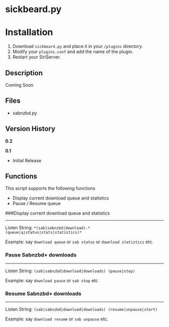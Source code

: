 sickbeard.py
============

Installation
=============
1. Download `sickbeard.py` and place it in your `/plugins` directory.
2. Modify your `plugins.conf` and add the name of the plugin.
3. Restart your SiriServer.


Description
-----------

Coming Soon

Files
-----
* sabnzbd.py

Version History
---------------

**0.2**

**0.1**

* Initial Release

Functions
---------

This script supports the following functions

* Display current download queue and statistics
* Pause / Resume queue

###Display current download queue and statistics
************************************************

Listen String: `*(sab|sabnzbd|download).*(queue|q|status|stats|statistics)*`

Example: say `download queue` or `sab status` or `download statistics` etc.



### Pause Sabnzbd+ downloads
****************************

Listen String: `(sab|sabnzbd|download|downloads) (pause|stop)`

Example: say `download pause` or `sab stop` etc

### Resume Sabnzbd+ downloads
*****************************

Listen String: `(sab|sabnzbd|download|downloads) (resume|unpause|start)`

Example: say `download resume` or `sab unpause` etc.